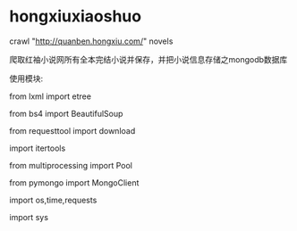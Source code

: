 # hongxiuxiaoshuo
crawl  "http://quanben.hongxiu.com/" novels


爬取红袖小说网所有全本完结小说并保存，并把小说信息存储之mongodb数据库

使用模块:

from lxml import etree

from bs4 import BeautifulSoup

from requesttool import download

import itertools

from multiprocessing import Pool

from pymongo import MongoClient

import os,time,requests

import sys
